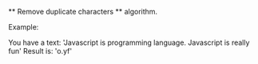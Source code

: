 ** Remove duplicate characters **  algorithm.

Example:

You have a text: 'Javascript is programming language. Javascript is really fun'
Result is: 'o.yf'